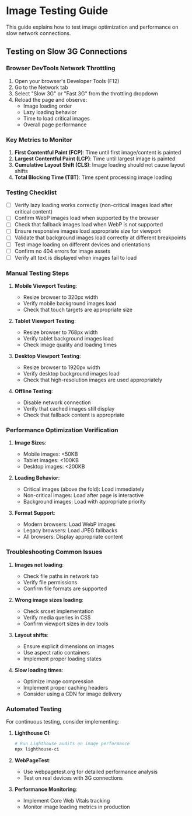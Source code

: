 # Image Testing Guide

This guide explains how to test image optimization and performance on slow network connections.

## Testing on Slow 3G Connections

### Browser DevTools Network Throttling

1. Open your browser's Developer Tools (F12)
2. Go to the Network tab
3. Select "Slow 3G" or "Fast 3G" from the throttling dropdown
4. Reload the page and observe:
   - Image loading order
   - Lazy loading behavior
   - Time to load critical images
   - Overall page performance

### Key Metrics to Monitor

1. **First Contentful Paint (FCP)**: Time until first image/content is painted
2. **Largest Contentful Paint (LCP)**: Time until largest image is painted
3. **Cumulative Layout Shift (CLS)**: Image loading should not cause layout shifts
4. **Total Blocking Time (TBT)**: Time spent processing image loading

### Testing Checklist

- [ ] Verify lazy loading works correctly (non-critical images load after critical content)
- [ ] Confirm WebP images load when supported by the browser
- [ ] Check that fallback images load when WebP is not supported
- [ ] Ensure responsive images load appropriate size for viewport
- [ ] Validate that background images load correctly at different breakpoints
- [ ] Test image loading on different devices and orientations
- [ ] Confirm no 404 errors for image assets
- [ ] Verify alt text is displayed when images fail to load

### Manual Testing Steps

1. **Mobile Viewport Testing**:
   - Resize browser to 320px width
   - Verify mobile background images load
   - Check that touch targets are appropriate size

2. **Tablet Viewport Testing**:
   - Resize browser to 768px width
   - Verify tablet background images load
   - Check image quality and loading times

3. **Desktop Viewport Testing**:
   - Resize browser to 1920px width
   - Verify desktop background images load
   - Check that high-resolution images are used appropriately

4. **Offline Testing**:
   - Disable network connection
   - Verify that cached images still display
   - Check that fallback content is appropriate

### Performance Optimization Verification

1. **Image Sizes**:
   - Mobile images: <50KB
   - Tablet images: <100KB
   - Desktop images: <200KB

2. **Loading Behavior**:
   - Critical images (above the fold): Load immediately
   - Non-critical images: Load after page is interactive
   - Background images: Load with appropriate priority

3. **Format Support**:
   - Modern browsers: Load WebP images
   - Legacy browsers: Load JPEG fallbacks
   - All browsers: Display appropriate content

### Troubleshooting Common Issues

1. **Images not loading**:
   - Check file paths in network tab
   - Verify file permissions
   - Confirm file formats are supported

2. **Wrong image sizes loading**:
   - Check srcset implementation
   - Verify media queries in CSS
   - Confirm viewport sizes in dev tools

3. **Layout shifts**:
   - Ensure explicit dimensions on images
   - Use aspect ratio containers
   - Implement proper loading states

4. **Slow loading times**:
   - Optimize image compression
   - Implement proper caching headers
   - Consider using a CDN for image delivery

### Automated Testing

For continuous testing, consider implementing:

1. **Lighthouse CI**:
   ```bash
   # Run Lighthouse audits on image performance
   npx lighthouse-ci
   ```

2. **WebPageTest**:
   - Use webpagetest.org for detailed performance analysis
   - Test on real devices with 3G connections

3. **Performance Monitoring**:
   - Implement Core Web Vitals tracking
   - Monitor image loading metrics in production